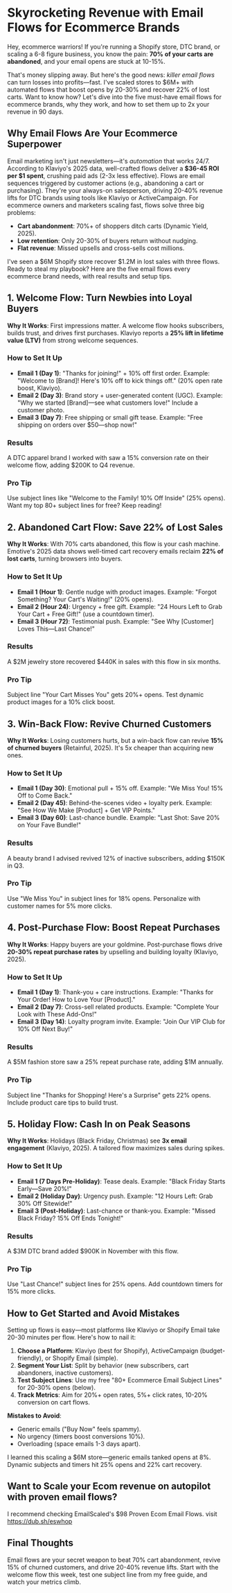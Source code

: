 # Skyrocketing Revenue with Email Flows for Ecommerce Brands

Hey, ecommerce warriors! If you're running a Shopify store, DTC brand, or scaling a 6-8 figure business, you know the pain: **70% of your carts are abandoned**, and your email opens are stuck at 10-15%. 

That's money slipping away. But here's the good news: *killer email flows* can turn losses into profits—fast. I've scaled stores to $6M+ with automated flows that boost opens by 20-30% and recover 22% of lost carts. Want to know how? Let's dive into the five must-have email flows for ecommerce brands, why they work, and how to set them up to 2x your revenue in 90 days.

## Why Email Flows Are Your Ecommerce Superpower

Email marketing isn't just newsletters—it's *automation* that works 24/7. According to Klaviyo's 2025 data, well-crafted flows deliver a **$36-45 ROI per $1 spent**, crushing paid ads (2-3x less effective). Flows are email sequences triggered by customer actions (e.g., abandoning a cart or purchasing). They're your always-on salesperson, driving 20-40% revenue lifts for DTC brands using tools like Klaviyo or ActiveCampaign. For ecommerce owners and marketers scaling fast, flows solve three big problems:  
- **Cart abandonment**: 70%+ of shoppers ditch carts (Dynamic Yield, 2025).  
- **Low retention**: Only 20-30% of buyers return without nudging.  
- **Flat revenue**: Missed upsells and cross-sells cost millions.  

I've seen a $6M Shopify store recover $1.2M in lost sales with three flows. Ready to steal my playbook? Here are the five email flows every ecommerce brand needs, with real results and setup tips.

## 1. Welcome Flow: Turn Newbies into Loyal Buyers

**Why It Works**: First impressions matter. A welcome flow hooks subscribers, builds trust, and drives first purchases. Klaviyo reports a **25% lift in lifetime value (LTV)** from strong welcome sequences.

### How to Set It Up
- **Email 1 (Day 1)**: "Thanks for joining!" + 10% off first order. Example: "Welcome to [Brand]! Here's 10% off to kick things off." (20% open rate boost, Klaviyo).  
- **Email 2 (Day 3)**: Brand story + user-generated content (UGC). Example: "Why we started [Brand]—see what customers love!" Include a customer photo.  
- **Email 3 (Day 7)**: Free shipping or small gift tease. Example: "Free shipping on orders over $50—shop now!"

### Results
A DTC apparel brand I worked with saw a 15% conversion rate on their welcome flow, adding $200K to Q4 revenue.

### Pro Tip
Use subject lines like "Welcome to the Family! 10% Off Inside" (25% opens). Want my top 80+ subject lines for free? Keep reading!

## 2. Abandoned Cart Flow: Save 22% of Lost Sales

**Why It Works**: With 70% carts abandoned, this flow is your cash machine. Emotive's 2025 data shows well-timed cart recovery emails reclaim **22% of lost carts**, turning browsers into buyers.

### How to Set It Up
- **Email 1 (Hour 1)**: Gentle nudge with product images. Example: "Forgot Something? Your Cart's Waiting!" (20% opens).  
- **Email 2 (Hour 24)**: Urgency + free gift. Example: "24 Hours Left to Grab Your Cart + Free Gift!" (use a countdown timer).  
- **Email 3 (Hour 72)**: Testimonial push. Example: "See Why [Customer] Loves This—Last Chance!"

### Results
A $2M jewelry store recovered $440K in sales with this flow in six months.

### Pro Tip
Subject line "Your Cart Misses You" gets 20%+ opens. Test dynamic product images for a 10% click boost.

## 3. Win-Back Flow: Revive Churned Customers

**Why It Works**: Losing customers hurts, but a win-back flow can revive **15% of churned buyers** (Retainful, 2025). It's 5x cheaper than acquiring new ones.

### How to Set It Up
- **Email 1 (Day 30)**: Emotional pull + 15% off. Example: "We Miss You! 15% Off to Come Back."  
- **Email 2 (Day 45)**: Behind-the-scenes video + loyalty perk. Example: "See How We Make [Product] + Get VIP Points."  
- **Email 3 (Day 60)**: Last-chance bundle. Example: "Last Shot: Save 20% on Your Fave Bundle!"

### Results
A beauty brand I advised revived 12% of inactive subscribers, adding $150K in Q3.

### Pro Tip
Use "We Miss You" in subject lines for 18% opens. Personalize with customer names for 5% more clicks.

## 4. Post-Purchase Flow: Boost Repeat Purchases

**Why It Works**: Happy buyers are your goldmine. Post-purchase flows drive **20-30% repeat purchase rates** by upselling and building loyalty (Klaviyo, 2025).

### How to Set It Up
- **Email 1 (Day 1)**: Thank-you + care instructions. Example: "Thanks for Your Order! How to Love Your [Product]."  
- **Email 2 (Day 7)**: Cross-sell related products. Example: "Complete Your Look with These Add-Ons!"  
- **Email 3 (Day 14)**: Loyalty program invite. Example: "Join Our VIP Club for 10% Off Next Buy!"

### Results
A $5M fashion store saw a 25% repeat purchase rate, adding $1M annually.

### Pro Tip
Subject line "Thanks for Shopping! Here's a Surprise" gets 22% opens. Include product care tips to build trust.

## 5. Holiday Flow: Cash In on Peak Seasons

**Why It Works**: Holidays (Black Friday, Christmas) see **3x email engagement** (Klaviyo, 2025). A tailored flow maximizes sales during spikes.

### How to Set It Up
- **Email 1 (7 Days Pre-Holiday)**: Tease deals. Example: "Black Friday Starts Early—Save 20%!"  
- **Email 2 (Holiday Day)**: Urgency push. Example: "12 Hours Left: Grab 30% Off Sitewide!"  
- **Email 3 (Post-Holiday)**: Last-chance or thank-you. Example: "Missed Black Friday? 15% Off Ends Tonight!"

### Results
A $3M DTC brand added $900K in November with this flow.

### Pro Tip
Use "Last Chance!" subject lines for 25% opens. Add countdown timers for 15% more clicks.

## How to Get Started and Avoid Mistakes

Setting up flows is easy—most platforms like Klaviyo or Shopify Email take 20-30 minutes per flow. Here's how to nail it:  
1. **Choose a Platform**: Klaviyo (best for Shopify), ActiveCampaign (budget-friendly), or Shopify Email (simple).  
2. **Segment Your List**: Split by behavior (new subscribers, cart abandoners, inactive customers).  
3. **Test Subject Lines**: Use my free "80+ Ecommerce Email Subject Lines" for 20-30% opens (below).  
4. **Track Metrics**: Aim for 20%+ open rates, 5%+ click rates, 10-20% conversion on cart flows.

**Mistakes to Avoid**:  
- Generic emails ("Buy Now" feels spammy).  
- No urgency (timers boost conversions 10%).  
- Overloading (space emails 1-3 days apart).  

I learned this scaling a $6M store—generic emails tanked opens at 8%. Dynamic subjects and timers hit 25% opens and 22% cart recovery.

## Want to Scale your Ecom revenue on autopilot with proven email flows?

I recommend checking EmailScaled's $98 Proven Ecom Email Flows. visit https://dub.sh/eswhop


## Final Thoughts

Email flows are your secret weapon to beat 70% cart abandonment, revive 15% of churned customers, and drive 20-40% revenue lifts. Start with the welcome flow this week, test one subject line from my free guide, and watch your metrics climb.

